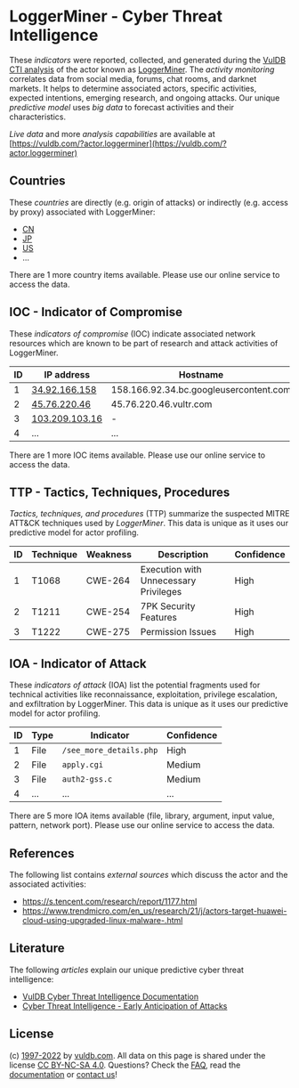 # LoggerMiner - Cyber Threat Intelligence

These _indicators_ were reported, collected, and generated during the [VulDB CTI analysis](https://vuldb.com/?kb.cti) of the actor known as [LoggerMiner](https://vuldb.com/?actor.loggerminer). The _activity monitoring_ correlates data from social media, forums, chat rooms, and darknet markets. It helps to determine associated actors, specific activities, expected intentions, emerging research, and ongoing attacks. Our unique _predictive model_ uses _big data_ to forecast activities and their characteristics.

_Live data_ and more _analysis capabilities_ are available at [https://vuldb.com/?actor.loggerminer](https://vuldb.com/?actor.loggerminer)

## Countries

These _countries_ are directly (e.g. origin of attacks) or indirectly (e.g. access by proxy) associated with LoggerMiner:

* [CN](https://vuldb.com/?country.cn)
* [JP](https://vuldb.com/?country.jp)
* [US](https://vuldb.com/?country.us)
* ...

There are 1 more country items available. Please use our online service to access the data.

## IOC - Indicator of Compromise

These _indicators of compromise_ (IOC) indicate associated network resources which are known to be part of research and attack activities of LoggerMiner.

ID | IP address | Hostname | Campaign | Confidence
-- | ---------- | -------- | -------- | ----------
1 | [34.92.166.158](https://vuldb.com/?ip.34.92.166.158) | 158.166.92.34.bc.googleusercontent.com | - | Medium
2 | [45.76.220.46](https://vuldb.com/?ip.45.76.220.46) | 45.76.220.46.vultr.com | - | Medium
3 | [103.209.103.16](https://vuldb.com/?ip.103.209.103.16) | - | - | High
4 | ... | ... | ... | ...

There are 1 more IOC items available. Please use our online service to access the data.

## TTP - Tactics, Techniques, Procedures

_Tactics, techniques, and procedures_ (TTP) summarize the suspected MITRE ATT&CK techniques used by _LoggerMiner_. This data is unique as it uses our predictive model for actor profiling.

ID | Technique | Weakness | Description | Confidence
-- | --------- | -------- | ----------- | ----------
1 | T1068 | CWE-264 | Execution with Unnecessary Privileges | High
2 | T1211 | CWE-254 | 7PK Security Features | High
3 | T1222 | CWE-275 | Permission Issues | High

## IOA - Indicator of Attack

These _indicators of attack_ (IOA) list the potential fragments used for technical activities like reconnaissance, exploitation, privilege escalation, and exfiltration by LoggerMiner. This data is unique as it uses our predictive model for actor profiling.

ID | Type | Indicator | Confidence
-- | ---- | --------- | ----------
1 | File | `/see_more_details.php` | High
2 | File | `apply.cgi` | Medium
3 | File | `auth2-gss.c` | Medium
4 | ... | ... | ...

There are 5 more IOA items available (file, library, argument, input value, pattern, network port). Please use our online service to access the data.

## References

The following list contains _external sources_ which discuss the actor and the associated activities:

* https://s.tencent.com/research/report/1177.html
* https://www.trendmicro.com/en_us/research/21/j/actors-target-huawei-cloud-using-upgraded-linux-malware-.html

## Literature

The following _articles_ explain our unique predictive cyber threat intelligence:

* [VulDB Cyber Threat Intelligence Documentation](https://vuldb.com/?kb.cti)
* [Cyber Threat Intelligence - Early Anticipation of Attacks](https://www.scip.ch/en/?labs.20201022)

## License

(c) [1997-2022](https://vuldb.com/?kb.changelog) by [vuldb.com](https://vuldb.com/?kb.about). All data on this page is shared under the license [CC BY-NC-SA 4.0](https://creativecommons.org/licenses/by-nc-sa/4.0/). Questions? Check the [FAQ](https://vuldb.com/?kb.faq), read the [documentation](https://vuldb.com/?kb) or [contact us](https://vuldb.com/?contact)!
